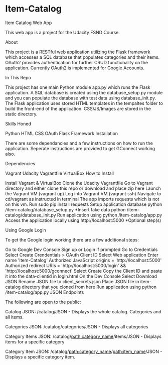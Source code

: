 # Item-Catalog

Item Catalog Web App

This web app is a project for the Udacity FSND Course.

About

This project is a RESTful web application utilizing the Flask framework which accesses a SQL database that populates categories and their items. OAuth2 provides authentication for further CRUD functionality on the application. Currently OAuth2 is implemented for Google Accounts.

In This Repo

This project has one main Python module app.py which runs the Flask application. A SQL database is created using the database_setup.py module and you can populate the database with test data using database_init.py. The Flask application uses stored HTML templates in the tempaltes folder to build the front-end of the application. CSS/JS/Images are stored in the static directory.

Skills Honed

Python
HTML
CSS
OAuth
Flask Framework
Installation

There are some dependancies and a few instructions on how to run the application. Seperate instructions are provided to get GConnect working also.

Dependencies

Vagrant
Udacity Vagrantfile
VirtualBox
How to Install

Install Vagrant & VirtualBox
Clone the Udacity Vagrantfile
Go to Vagrant directory and either clone this repo or download and place zip here
Launch the Vagrant VM (vagrant up)
Log into Vagrant VM (vagrant ssh)
Navigate to cd/vagrant as instructed in terminal
The app imports requests which is not on this vm. Run sudo pip install requests
Setup application database python /item-catalog/database_setup.py
*Insert fake data python /item-catalog/database_init.py
Run application using python /item-catalog/app.py
Access the application locally using http://localhost:5000
*Optional step(s)

Using Google Login

To get the Google login working there are a few additional steps:

Go to Google Dev Console
Sign up or Login if prompted
Go to Credentials
Select Create Crendentials > OAuth Client ID
Select Web application
Enter name 'Item-Catalog'
Authorized JavaScript origins = 'http://localhost:5000'
Authorized redirect URIs = 'http://localhost:5000/login' && 'http://localhost:5000/gconnect'
Select Create
Copy the Client ID and paste it into the data-clientid in login.html
On the Dev Console Select Download JSON
Rename JSON file to client_secrets.json
Place JSON file in item-catalog directory that you cloned from here
Run application using python /item-catalog/app.py
JSON Endpoints

The following are open to the public:

Catalog JSON: /catalog/JSON - Displays the whole catalog. Categories and all items.

Categories JSON: /catalog/categories/JSON - Displays all categories

Category Items JSON: /catalog/<path:category_name>/items/JSON - Displays items for a specific category

Category Item JSON: /catalog/<path:category_name>/<path:item_name>/JSON - Displays a specific category item.
